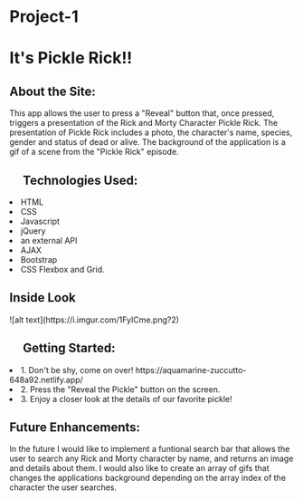 # Project-1

<h1>It's Pickle Rick!!</h1>

<h2>About the Site:</h2>This app allows the user to press a "Reveal" button that, once pressed, triggers a presentation of the Rick and Morty Character Pickle Rick. The presentation of Pickle Rick includes a photo, the character's name, species, gender and status of dead or alive. The background of the application is a gif of a scene from the "Pickle Rick" episode.

<ul><h2>Technologies Used: </h2></ul> 
 <li> HTML</li>
  <li>CSS</li>
  <li>Javascript</li>
  <li>jQuery</li>
  <li>an external API</li>
  <li>AJAX</li>
  <li>Bootstrap</li> 
  <li>CSS Flexbox and Grid.</li>

<h2>Inside Look</h2>
![alt text](https://i.imgur.com/1FyICme.png?2)

<ol><h2>Getting Started:</h2></ol>
 <li>1. Don't be shy, come on over! https://aquamarine-zuccutto-648a92.netlify.app/</li>
 <li>2. Press the "Reveal the Pickle" button on the screen.</li>
 <li>3. Enjoy a closer look at the details of our favorite pickle!</li>

<h2>Future Enhancements:</h2>
In the future I would like to implement a funtional search bar that allows the user to search any Rick and Morty character by name, and returns an image and details about them. I would also like to create an array of gifs that changes the applications background depending on the array index of the character the user searches.
